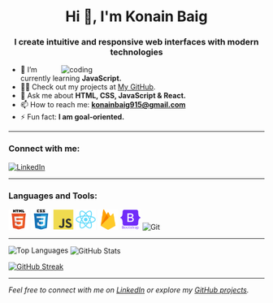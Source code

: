 <h1 align="center">Hi 👋, I'm Konain Baig</h1>
<h3 align="center">I create intuitive and responsive web interfaces with modern technologies</h3>

<img align="right" alt="coding" width="400" src="https://i.pinimg.com/736x/7c/d0/46/7cd04635c46473cacc69d8b57fab39b8.jpg">

- 🌱 I’m currently learning **JavaScript.**  
- 👨‍💻 Check out my projects at [My GitHub](https://github.com/konainbaig78).  
- 💬 Ask me about **HTML, CSS, JavaScript & React.**  
- 📫 How to reach me: **konainbaig915@gmail.com**  
- ⚡ Fun fact: **I am goal-oriented.**

---

<h3 align="left">Connect with me:</h3>
<p align="left">
<a href="https://www.linkedin.com/in/konain-baig-b071162b0/" target="blank">
  <img align="center" src="https://raw.githubusercontent.com/rahuldkjain/github-profile-readme-generator/master/src/images/icons/Social/linked-in-alt.svg" alt="LinkedIn" height="30" width="40" />
</a>
</p>

---

<h3 align="left">Languages and Tools:</h3>
<p align="left">
  <img src="https://raw.githubusercontent.com/devicons/devicon/master/icons/html5/html5-original-wordmark.svg" alt="HTML5" width="40" height="40" />
  <img src="https://raw.githubusercontent.com/devicons/devicon/master/icons/css3/css3-original-wordmark.svg" alt="CSS3" width="40" height="40" />
  <img src="https://raw.githubusercontent.com/devicons/devicon/master/icons/javascript/javascript-original.svg" alt="JavaScript" width="40" height="40" />
  <img src="https://raw.githubusercontent.com/devicons/devicon/master/icons/react/react-original.svg" alt="React.js" width="40" height="40" />
  <img src="https://raw.githubusercontent.com/devicons/devicon/master/icons/firebase/firebase-original.svg" alt="Firebase" width="40" height="40" />
  <img src="https://raw.githubusercontent.com/devicons/devicon/master/icons/bootstrap/bootstrap-plain-wordmark.svg" alt="Bootstrap" width="40" height="40" />
  <img src="https://www.vectorlogo.zone/logos/git-scm/git-scm-icon.svg" alt="Git" width="40" height="40" />
</p>

---

<!-- - **[My Portfolio](https://yourportfolio.com):** A portfolio website showcasing my skills and work.   -->
<!-- - **[React Todo App](https://github.com/konainbaig78/react-todo-app):** A task management app built with React.js and Firebase. -->
<p><img align="left" src="https://github-readme-stats.vercel.app/api/top-langs?username=konainbaig78&show_icons=true&locale=en&layout=compact" alt="Top Languages" /></p>
<p>&nbsp;<img align="center" src="https://github-readme-stats.vercel.app/api?username=konainbaig78&show_icons=true&locale=en" alt="GitHub Stats" /></p>
<p><a href="https://git.io/streak-stats"><img src="https://github-readme-streak-stats.herokuapp.com?user=konainbaig78&theme=date-night&hide_border=true" alt="GitHub Streak" /></a></p>


---

*Feel free to connect with me on [LinkedIn](https://www.linkedin.com/in/konain-baig-b071162b0/) or explore my [GitHub projects](https://github.com/konainbaig78).*  
